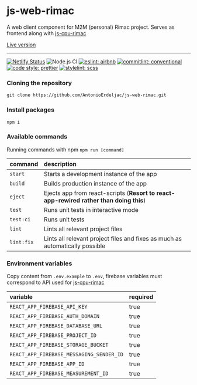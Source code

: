 # js-web-rimac

A web client component for M2M (personal) Rimac project. Serves as frontend along with [js-cpu-rimac](https://github.com/AntonioErdeljac/js-cpu-rimac)

[Live version](https://quizzical-cray-6ae2e4.netlify.app/)

---
[![Netlify Status](https://api.netlify.com/api/v1/badges/4f615b92-82ed-451d-8939-9f86d3f8c0f5/deploy-status)](https://app.netlify.com/sites/quizzical-cray-6ae2e4/deploys)
![Node.js CI](https://github.com/AntonioErdeljac/js-web-rimac/workflows/Node.js%20CI/badge.svg)
[![eslint: airbnb](https://badgen.net/badge/eslint/Airbnb/ff5a5f?icon=airbnb)](https://github.com/airbnb/javascript)
[![commitlint: conventional](https://badgen.net/badge/commitlint/Conventional/cyan)](https://github.com/conventional-changelog/commitlint)
[![code style: prettier](https://badgen.net/badge/code%20style/Prettier/blue)](https://github.com/prettier/prettier)
[![stylelint: scss](https://badgen.net/badge/stylelint/SCSS/pink)](https://github.com/bjankord/stylelint-config-sass-guidelines#readme)




### Cloning the repository

```shell
git clone https://github.com/AntonioErdeljac/js-web-rimac.git
```

### Install packages


```shell
npm i
```

### Available commands

Running commands with npm `npm run [command]`

| command            | description                                                                                                 |
| :----------------- | :---------------------------------------------------------------------------------------------------------- |
| `start`            | Starts a development instance of the app                                                                    |
| `build`            | Builds production instance of the app                                                                       |
| `eject`            | Ejects app from react-scripts (**Resort to react-app-rewired rather than doing this**)                      |
| `test`             | Runs unit tests in interactive mode                                                                         |
| `test:ci`          | Runs unit tests                                                                                             |
| `lint`             | Lints all relevant project files                                                                            |
| `lint:fix`         | Lints all relevant project files and fixes as much as automatically possible                                |

### Environment variables

Copy content from `.env.example` to `.env`, firebase variables must correspond to API used for [js-cpu-rimac](https://github.com/AntonioErdeljac/js-cpu-rimac)

| variable                           | required                                                                                                                                      |
| :--------------------------------- | :-------------------------------------------------------------------------------------------------------------------------------------------- |
| `REACT_APP_FIREBASE_API_KEY`       | true                                                                                                                                          |
| `REACT_APP_FIREBASE_AUTH_DOMAIN`   | true                                                                                                                                          |
| `REACT_APP_FIREBASE_DATABASE_URL`     | true                                                                                                                                          |
| `REACT_APP_FIREBASE_PROJECT_ID`     | true                                                                                                                                          |
| `REACT_APP_FIREBASE_STORAGE_BUCKET`     | true                                                                                                                                          |
| `REACT_APP_FIREBASE_MESSAGING_SENDER_ID`     | true                                                                                                                                          |
| `REACT_APP_FIREBASE_APP_ID`     | true                                                                                                                                          |
| `REACT_APP_FIREBASE_MEASUREMENT_ID`     | true                                                                                                                                          |
